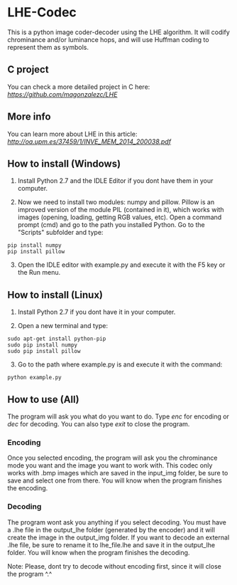 # LHE-Codec



This is a python image coder-decoder using the LHE algorithm. It will codify chrominance and/or luminance hops, and will use Huffman coding to represent them as symbols.



## C project



You can check a more detailed project in C here: *https://github.com/magonzalezc/LHE*



## More info



You can learn more about LHE in this article: *http://oa.upm.es/37459/1/INVE_MEM_2014_200038.pdf*



## How to install (Windows)



1. Install Python 2.7 and the IDLE Editor if you dont have them in your computer.

2. Now we need to install two modules: numpy and pillow. Pillow is an improved version of the module PIL (contained in it), which works with images (opening, loading, getting RGB values, etc). Open a command prompt (cmd) and go to the path you installed Python. Go to the "Scripts" subfolder and type:

  ```
  pip install numpy
  pip install pillow
  ```

3. Open the IDLE editor with example.py and execute it with the F5 key or the Run menu.



## How to install (Linux)



1. Install Python 2.7 if you dont have it in your computer.

2. Open a new terminal and type:

  ```
  sudo apt-get install python-pip
  sudo pip install numpy
  sudo pip install pillow
  ```

3. Go to the path where example.py is and execute it with the command:

  ```
  python example.py
  ```


## How to use (All)

The program will ask you what do you want to do. Type *enc* for encoding or *dec* for decoding. You can also type *exit* to close the program.

### Encoding

Once you selected encoding, the program will ask you the chrominance mode you want and the image you want to work with. This codec only works with .bmp images which are saved in the input_img folder, be sure to save and select one from there. You will know when the program finishes the encoding.

### Decoding

The program wont ask you anything if you select decoding. You must have a .lhe file in the output_lhe folder (generated by the encoder) and it will create the image in the output_img folder. If you want to decode an external .lhe file, be sure to rename it to lhe_file.lhe and save it in the output_lhe folder. You will know when the program finishes the decoding.

Note: Please, dont try to decode without encoding first, since it will close the program ^.^